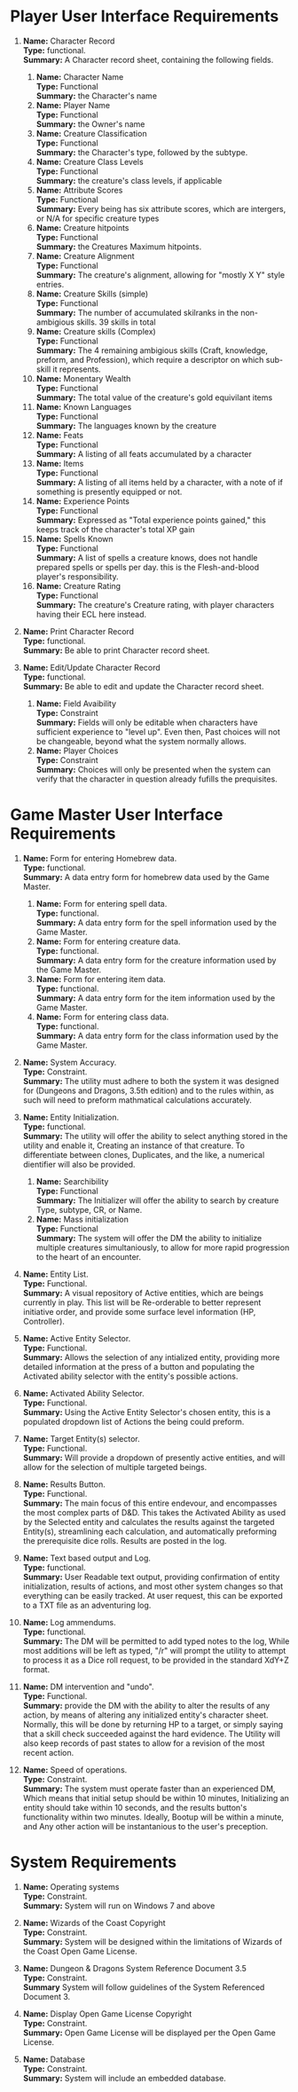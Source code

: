 # Player User Interface Requirements
1.  **Name:** Character Record  
    **Type:** functional.  
    **Summary:** A Character record sheet, containing the following fields.  
      1. **Name:**  Character Name  
         **Type:**  Functional  
         **Summary:**  the Character's name  
      2. **Name:**  Player Name  
         **Type:**  Functional  
         **Summary:**  the Owner's name
      3. **Name:**  Creature Classification  
         **Type:**  Functional  
         **Summary:**  the Character's type, followed by the subtype.   
      4. **Name:**  Creature Class Levels  
         **Type:**  Functional  
         **Summary:**  the creature's class levels, if applicable  
      5. **Name:**  Attribute Scores  
         **Type:**  Functional  
         **Summary:**  Every being has six attribute scores, which are intergers, or N/A for specific creature types
      6. **Name:**  Creature hitpoints  
         **Type:**  Functional  
         **Summary:**  the Creatures Maximum hitpoints.    
      7. **Name:**  Creature Alignment  
         **Type:**  Functional  
         **Summary:**  The creature's alignment, allowing for "mostly X Y" style entries.    
      8. **Name:**  Creature Skills (simple)  
         **Type:**  Functional  
         **Summary:**  The number of accumulated skilranks in the non-ambigious skills. 39 skills in total  
      9. **Name:**  Creature skills (Complex)  
         **Type:**  Functional  
         **Summary:**  The 4 remaining ambigious skills (Craft, knowledge, preform, and Profession), which require a descriptor on which sub-skill it represents. 
      0. **Name:**  Monentary Wealth  
         **Type:**  Functional  
         **Summary:**  The total value of the creature's gold equivilant items  
      1. **Name:**  Known Languages  
         **Type:**  Functional  
         **Summary:**  The languages known by the creature  
      2. **Name:**  Feats  
         **Type:**  Functional  
         **Summary:**  A listing of all feats accumulated by a character    
      3. **Name:**  Items  
         **Type:**  Functional  
         **Summary:**  A listing of all items held by a character, with a note of if something is presently equipped or not.  
      4. **Name:**  Experience Points  
         **Type:**  Functional  
         **Summary:**  Expressed as "Total experience points gained," this keeps track of the character's total XP gain     
      5. **Name:**  Spells Known  
         **Type:**  Functional  
         **Summary:**  A list of spells a creature knows, does not handle prepared spells or spells per day. this is the Flesh-and-blood player's responsibility.     
      6. **Name:**  Creature Rating  
         **Type:**  Functional  
         **Summary:**  The creature's Creature rating, with player characters having their ECL here instead.  
         
2. **Name:** Print Character Record  
    **Type:** functional.  
    **Summary:** Be able to print Character record sheet.
    
3. **Name:** Edit/Update Character Record  
    **Type:** functional.  
    **Summary:** Be able to edit and update the Character record sheet.
      1. **Name:**   Field Avaibility  
         **Type:**   Constraint  
         **Summary:**   Fields will only be editable when characters have sufficient experience to "level up". Even then, Past choices will not be changeable, beyond what the system normally allows.    
      2. **Name:**   Player Choices  
         **Type:**   Constraint  
         **Summary:**   Choices will only be presented when the system can verify that the character in question already fufills the prequisites.    

# Game Master User Interface Requirements
1.  **Name:** Form for entering Homebrew data.  
    **Type:** functional.  
    **Summary:** A data entry form for homebrew data used by the Game Master.  
      1.  **Name:** Form for entering spell data.  
          **Type:** functional.  
          **Summary:** A data entry form for the spell information used by the Game Master.
      2.  **Name:** Form for entering creature data.  
          **Type:** functional.    
          **Summary:** A data entry form for the creature information used by the Game Master.
      3.  **Name:** Form for entering item data.  
          **Type:** functional.    
          **Summary:** A data entry form for the item information used by the Game Master.
      4.  **Name:** Form for entering class data.  
          **Type:** functional.    
          **Summary:** A data entry form for the class information used by the Game Master.

5.  **Name:** System Accuracy.  
    **Type:** Constraint.  
    **Summary:** The utility must adhere to both the system it was designed for (Dungeons and Dragons, 3.5th edition) and to the rules within, as such will need to preform mathmatical calculations accurately.  

6.  **Name:** Entity Initialization.  
    **Type:** functional.  
    **Summary:** The utility will offer the ability to select anything stored in the utility and enable it, Creating an instance of that creature. To differentiate between clones, Duplicates, and the like, a numerical dientifier will also be provided.  
    1.  **Name:** Searchibility  
        **Type:** Functional  
        **Summary:** The Initializer will offer the ability to search by creature Type, subtype, CR, or Name.  
    2.  **Name:** Mass initialization  
        **Type:** Functional  
        **Summary:** The system will offer the DM the ability to initialize multiple creatures simultaniously, to allow for more rapid progression to the heart of an encounter.    

7.  **Name:** Entity List.  
    **Type:** Functional.  
    **Summary:** A visual repository of Active entities, which are beings currently in play. This list will be Re-orderable to better represent initiative order, and provide some surface level information (HP, Controller).   

8.  **Name:** Active Entity Selector.  
    **Type:** Functional.  
    **Summary:** Allows the selection of any intialized entity, providing more detailed information at the press of a button and populating the Activated ability selector with the entity's possible actions.  
    
9.  **Name:** Activated Ability Selector.  
    **Type:** Functional.  
    **Summary:** Using the Active Entity Selector's chosen entity, this is a populated dropdown list of Actions the being could preform.    
    
10. **Name:** Target Entity(s) selector.  
    **Type:** Functional.  
    **Summary:** Will provide a dropdown of presently active entities, and will allow for the selection of multiple targeted beings.  
    
11. **Name:** Results Button.  
    **Type:** Functional.  
    **Summary:** The main focus of this entire endevour, and encompasses the most complex parts of D&D. This takes the Activated Ability as used by the Selected entity and calculates the results against the targeted Entity(s), streamlining each calculation, and automatically preforming the prerequisite dice rolls. Results are posted in the log.  

12. **Name:** Text based output and Log.  
    **Type:** functional.  
    **Summary:** User Readable text output, providing confirmation of entity initialization, results of actions, and most other system changes so that everything can be easily tracked. At user request, this can be exported to a TXT file as an adventuring log.   
    
13. **Name:** Log ammendums.  
    **Type:** functional.  
    **Summary:** The DM will be permitted to add typed notes to the log, While most additions will be left as typed, "/r" will prompt the utility to attempt to process it as a Dice roll request, to be provided in the standard XdY+Z format.   

14. **Name:** DM intervention and "undo".  
    **Type:** Functional.  
    **Summary:** provide the DM with the ability to alter the results of any action, by means of altering any initialized entity's character sheet. Normally, this will be done by returning HP to a target, or simply saying that a skill check succeeded against the hard evidence. The Utility will also keep records of past states to allow for a revision of the most recent action.    

15. **Name:** Speed of operations.  
    **Type:** Constraint.  
    **Summary:** The system must operate faster than an experienced DM, Which means that initial setup should be within 10 minutes, Initializing an entity should take within 10 seconds, and the results button's functionality within two minutes. Ideally, Bootup will be within a minute, and Any other action will be instantanious to the user's preception.  

    
# System Requirements
1.  **Name:** Operating systems  
    **Type:** Constraint.  
    **Summary:** System will run on Windows 7 and above  
    
2. **Name:** Wizards of the Coast Copyright  
   **Type:** Constraint.  
   **Summary:** System will be designed within the limitations of Wizards of the Coast Open Game License.  
    
3. **Name:** Dungeon & Dragons System Reference Document 3.5  
   **Type:** Constraint.  
   **Summary** System will follow guidelines of the System Referenced Document 3.   
   
4. **Name:** Display Open Game License Copyright  
   **Type:** Constraint.  
   **Summary:** Open Game License will be displayed per the Open Game License.  
   
5. **Name:** Database  
   **Type:** Constraint.  
   **Summary:** System will include an embedded database.

